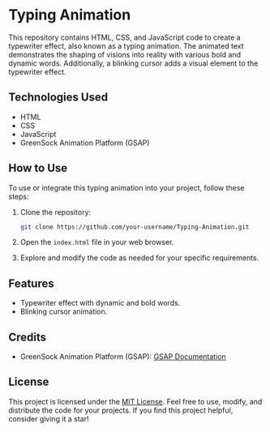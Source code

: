 # Typing Animation

This repository contains HTML, CSS, and JavaScript code to create a typewriter effect, also known as a typing animation. The animated text demonstrates the shaping of visions into reality with various bold and dynamic words. Additionally, a blinking cursor adds a visual element to the typewriter effect.

## Technologies Used

- HTML
- CSS
- JavaScript
- GreenSock Animation Platform (GSAP)

## How to Use

To use or integrate this typing animation into your project, follow these steps:

1. Clone the repository:

    ```bash
    git clone https://github.com/your-username/Typing-Animation.git
    ```

2. Open the `index.html` file in your web browser.

3. Explore and modify the code as needed for your specific requirements.

## Features

- Typewriter effect with dynamic and bold words.
- Blinking cursor animation.

## Credits

- GreenSock Animation Platform (GSAP): [GSAP Documentation](https://greensock.com/docs/)

## License

This project is licensed under the [MIT License](LICENSE). Feel free to use, modify, and distribute the code for your projects. If you find this project helpful, consider giving it a star!
